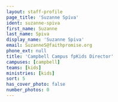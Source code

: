 ```yaml
---
layout: staff-profile
page_title: 'Suzanne Spiva'
ident: suzanne-spiva
first_name: Suzanne
last_name: Spiva
display_name: 'Suzanne Spiva'
email: SuzanneS@faithpromise.org
phone_ext: null
title: 'Campbell Campus fpKids Director'
campuses: [campbell]
teams: [kids]
ministries: [kids]
sort: 5
has_cover_photo: false
number_photos: 0
---
```


